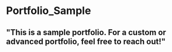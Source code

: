 # Portfolio_Sample 
## "This is a sample portfolio. For a custom or advanced portfolio, feel free to reach out!"
 
